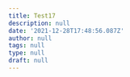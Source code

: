 ```yaml
---
title: Test17
description: null
date: '2021-12-28T17:48:56.087Z'
author: null
tags: null
type: null
draft: null
---
```


